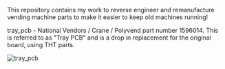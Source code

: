 This repository contains my work to reverse engineer and remanufacture vending machine parts to make it easier to keep old machines running!

tray_pcb - 	National Vendors / Crane / Polyvend part number 1596014.  This is referred to as "Tray PCB" and is a drop in replacement for the original board, using THT parts.

![tray_pcb](https://github.com/davidmpye/vending/assets/2261985/3a19405b-0687-44f3-b292-39b2a6a9ef81)
